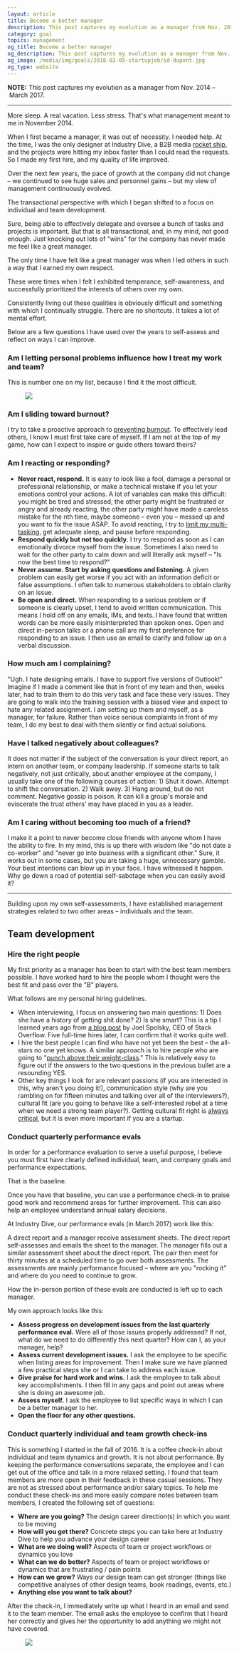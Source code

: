 ```yaml
---
layout: article
title: Become a better manager
description: This post captures my evolution as a manager from Nov. 2014 – March 2017.
category: goal
topics: management
og_title: Become a better manager
og_description: This post captures my evolution as a manager from Nov. 2014 – March 2017.
og_image: /media/img/goals/2018-02-05-startupjob/id-dupont.jpg
og_type: website
---
```


**NOTE:** This post captures my evolution as a manager from Nov. 2014 – March 2017. 

<hr>

More sleep. A real vacation. Less stress. That's what management meant to me in November 2014.

When I first became a manager, it was out of necessity. I needed help. At the time, I was the only designer at Industry Dive, a B2B media <a href="http://joel.is/your-startup-is-a-rocket-ship/">rocket ship</a>, and the projects were hitting my inbox faster than I could read the requests. So I made my first hire, and my quality of life improved.

Over the next few years, the pace of growth at the company did not change – we continued to see huge sales and personnel gains – but my view of management continuously evolved.

The transactional perspective with which I began shifted to a focus on individual and team development.

Sure, being able to effectively delegate and oversee a bunch of tasks and projects is important. But that is all transactional, and, in my mind, not good enough. Just knocking out lots of "wins" for the company has never made me feel like a great manager.

The only time I have felt like a great manager was when I led others in such a way that I earned my own respect.

These were times when I felt I exhibited temperance, self-awareness, and successfully prioritized the interests of others over my own. 

Consistently living out these qualities is obviously difficult and something with which I continually struggle. There are no shortcuts. It takes a lot of mental effort.

Below are a few questions I have used over the years to self-assess and reflect on ways I can improve.

### Am I letting personal problems influence how I treat my work and team?
This is number one on my list, because I find it the most difficult.

<div class="medium-format">
	<figure>
		<img src="{{ site.github.url }}/media/img/goals/2017-03-05-management/jweiner-tweet.jpg">
	</figure>
</div>

### Am I sliding toward burnout?
I try to take a proactive approach to <a href="{% post_url tech-design/2016-08-17-burnout %}">preventing burnout</a>. To effectively lead others, I know I must first take care of myself. If I am not at the top of my game, how can I expect to inspire or guide others toward theirs?

### Am I reacting or responding?
<ul>
	<li><strong>Never react, respond.</strong> It is easy to look like a fool, damage a personal or professional relationship, or make a technical mistake if you let your emotions control your actions. A lot of variables can make this difficult: you might be tired and stressed, the other party might be frustrated or angry and already reacting, the other party might have made a careless mistake for the nth time, maybe someone – even you – messed up and you want to fix the issue ASAP. To avoid reacting, I try to <a href="https://hbr.org/tip/2017/03/quiet-your-mind-to-avoid-making-impulsive-decisions">limit my multi-tasking</a>, get adequate sleep, and pause before responding.</li>
	<li><strong>Respond quickly but not too quickly.</strong> I try to respond as soon as I can emotionally divorce myself from the issue. Sometimes I also need to wait for the other party to calm down and will literally ask myself – "Is now the best time to respond?"</li>
	<li><strong>Never assume. Start by asking questions and listening.</strong> A given problem can easily get worse if you act with an information deficit or false assumptions. I often talk to numerous stakeholders to obtain clarity on an issue.</li>
	<li><strong>Be open and direct.</strong> When responding to a serious problem or if someone is clearly upset, I tend to avoid written communication. This means I hold off on any emails, IMs, and texts. I have found that written words can be more easily misinterpreted than spoken ones. Open and direct in-person talks or a phone call are my first preference for responding to an issue. I then use an email to clarify and follow up on a verbal discussion.</li>
</ul>

### How much am I complaining?
"Ugh. I hate designing emails. I have to support five versions of Outlook!" Imagine if I made a comment like that in front of my team and then, weeks later, had to train them to do this very task and face these very issues. They are going to walk into the training session with a biased view and expect to hate any related assignment. I am setting up them and myself, as a manager, for failure. Rather than voice serious complaints in front of my team, I do my best to deal with them silently or find actual solutions.

### Have I talked negatively about colleagues?
It does not matter if the subject of the conversation is your direct report, an intern on another team, or company leadership. If someone starts to talk negatively, not just critically, about another employee at the company, I usually take one of the following courses of action: 1) Shut it down. Attempt to shift the conversation. 2) Walk away. 3) Hang around, but do not comment. Negative gossip is poison. It can kill a group's morale and eviscerate the trust others' may have placed in you as a leader.

### Am I caring without becoming too much of a friend?
I make it a point to never become close friends with anyone whom I have the ability to fire. In my mind, this is up there with wisdom like "do not date a co-worker" and "never go into business with a significant other." Sure, it works out in some cases, but you are taking a huge, unnecessary gamble. Your best intentions can blow up in your face. I have witnessed it happen. Why go down a road of potential self-sabotage when you can easily avoid it?

<hr>

Building upon my own self-assessments, I have established management strategies related to two other areas – individuals and the team.

## Team development

### Hire the right people

My first priority as a manager has been to start with the best team members possible. I have worked hard to hire the people whom I thought were the best fit and pass over the "B" players.

What follows are my personal hiring guidelines.

<ul>
	<li>When interviewing, I focus on answering two main questions: 1) Does she have a history of getting shit done? 2) Is she smart? This is a tip I learned years ago from <a href="https://www.joelonsoftware.com/2006/10/25/the-guerrilla-guide-to-interviewing-version-30/">a blog post</a> by Joel Spolsky, CEO of Stack Overflow. Five full-time hires later, I can confirm that it works quite well.</li>
	<li>I hire the best people I can find who have not yet been the best – the all-stars no one yet knows. A similar approach is to hire people who are going to "<a href="https://bothsidesofthetable.com/whom-should-you-hire-at-a-startup-bc47cac70e49#.4ql9upylg">punch above their weight-class</a>." This is relatively easy to figure out if the answers to the two questions in the previous bullet are a resounding YES.</li>
	<li>Other key things I look for are relevant passions (if you are interested in this, why aren't you doing it!), communication style (why are you rambling on for fifteen minutes and talking over all of the interviewers?), cultural fit (are you going to behave like a self-interested rebel at a time when we need a strong team player?). Getting cultural fit right is <a href="http://avc.com/2017/03/cultural-differences">always critical</a>, but it is even more important if you are a startup.</li>
</ul>

### Conduct quarterly performance evals
In order for a performance evaluation to serve a useful purpose, I believe you must first have clearly defined individual, team, and company goals and performance expectations.

That is the baseline.

Once you have that baseline, you can use a performance check-in to praise good work and recommend areas for further improvement. This can also help an employee understand annual salary decisions.

At Industry Dive, our performance evals (in March 2017) work like this:

A direct report and a manager receive assessment sheets. The direct report self-assesses and emails the sheet to the manager. The manager fills out a similar assessment sheet about the direct report. The pair then meet for thirty minutes at a scheduled time to go over both assessments. The assessments are mainly performance focused – where are you "rocking it" and where do you need to continue to grow.

How the in-person portion of these evals are conducted is left up to each manager.

My own approach looks like this:

<ul>
	<li><strong>Assess progress on development issues from the last quarterly performance eval.</strong> Were all of those issues properly addressed? If not, what do we need to do differently this next quarter? How can I, as your manager, help?</li>
	<li><strong>Assess current development issues.</strong> I ask the employee to be specific when listing areas for improvement. Then I make sure we have planned a few practical steps she or I can take to address each issue.</li>
	<li><strong>Give praise for hard work and wins.</strong> I ask the employee to talk about key accomplishments. I then fill in any gaps and point out areas where she is doing an awesome job.</li>
	<li><strong>Assess myself.</strong> I ask the employee to list specific ways in which I can be a better manager to her.</li>
	<li><strong>Open the floor for any other questions.</strong></li>
</ul>

### Conduct quarterly individual and team growth check-ins
This is something I started in the fall of 2016. It is a coffee check-in about individual and team dynamics and growth.
It is not about performance.
By keeping the performance conversations separate, the employee and I can get out of the office and talk in a more relaxed setting. I found that team members are more open in their feedback in these casual sessions. They are not as stressed about performance and/or salary topics.
To help me conduct these check-ins and more easily compare notes between team members, I created the following set of questions:
<ul>
	<li><strong>Where are you going?</strong> The design career direction(s) in which you want to be moving</li>
	<li><strong>How will you get there?</strong> Concrete steps you can take here at Industry Dive to help you advance your design career</li>
	<li><strong>What are we doing well?</strong> Aspects of team or project workflows or dynamics you love</li>
	<li><strong>What can we do better?</strong> Aspects of team or project workflows or dynamics that are frustrating / pain points</li>
	<li><strong>How can we grow?</strong> Ways our design team can get stronger (things like competitive analyses of other design teams, book readings, events, etc.)</li>
	<li><strong>Anything else you want to talk about?</strong></li>
</ul>

After the check-in, I immediately write up what I heard in an email and send it to the team member. The email asks the employee to confirm that I heard her correctly and gives her the opportunity to add anything we might not have covered.

<div class="medium-format">
	<figure>
		<img src="{{ site.github.url }}/media/img/goals/2017-03-05-management/coffee-checkin.jpg">
	</figure>
</div>